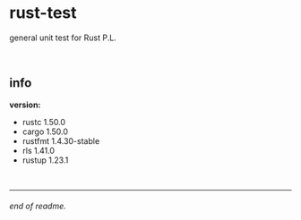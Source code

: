 # rust-test

general unit test for Rust P.L.

<br>

## info

__version:__

- rustc 1.50.0
- cargo 1.50.0
- rustfmt 1.4.30-stable
- rls 1.41.0
- rustup 1.23.1

<br>

___

###### end of readme.

